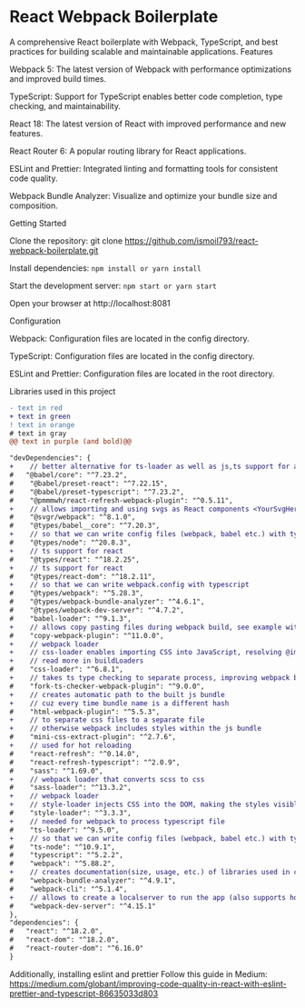 React Webpack Boilerplate
==========================
A comprehensive React boilerplate with Webpack, TypeScript, and best practices for building scalable and maintainable applications.
Features

Webpack 5: The latest version of Webpack with performance optimizations and improved build times.

TypeScript: Support for TypeScript enables better code completion, type checking, and maintainability.

React 18: The latest version of React with improved performance and new features.

React Router 6: A popular routing library for React applications.

ESLint and Prettier: Integrated linting and formatting tools for consistent code quality.

Webpack Bundle Analyzer: Visualize and optimize your bundle size and composition.

Getting Started

Clone the repository: git clone https://github.com/ismoil793/react-webpack-boilerplate.git

Install dependencies: `npm install or yarn install`

Start the development server: `npm start or yarn start`

Open your browser at http://localhost:8081

Configuration

Webpack: Configuration files are located in the config directory.

TypeScript: Configuration files are located in the config directory.

ESLint and Prettier: Configuration files are located in the root directory.

Libraries used in this project

```diff
- text in red
+ text in green
! text in orange
# text in gray
@@ text in purple (and bold)@@

"devDependencies": {
+    // better alternative for ts-loader as well as js,ts support for all browsers
#   "@babel/core": "^7.23.2",
#    "@babel/preset-react": "^7.22.15",
#    "@babel/preset-typescript": "^7.23.2",
#    "@pmmmwh/react-refresh-webpack-plugin": "^0.5.11",
+    // allows importing and using svgs as React components <YourSvgHere />
#    "@svgr/webpack": "^8.1.0",
#    "@types/babel__core": "^7.20.3",
+    // so that we can write config files (webpack, babel etc.) with typescript
#    "@types/node": "^20.8.3",
+    // ts support for react
#    "@types/react": "^18.2.25",
+    // ts support for react
#    "@types/react-dom": "^18.2.11",
+    // so that we can write webpack.config with typescript
#    "@types/webpack": "^5.28.3",
#    "@types/webpack-bundle-analyzer": "^4.6.1",
#    "@types/webpack-dev-server": "^4.7.2",
#    "babel-loader": "^9.1.3",
+    // allows copy pasting files during webpack build, see example with public/locales
#    "copy-webpack-plugin": "^11.0.0",
+    // webpack loader
+    // css-loader enables importing CSS into JavaScript, resolving @import and url()
+    // read more in buildLoaders
#    "css-loader": "^6.8.1",
+    // takes ts type checking to separate process, improving webpack build time
#    "fork-ts-checker-webpack-plugin": "^9.0.0",
+    // creates automatic path to the built js bundle
+    // cuz every time bundle name is a different hash
#    "html-webpack-plugin": "^5.5.3",
+    // to separate css files to a separate file
+    // otherwise webpack includes styles within the js bundle
#    "mini-css-extract-plugin": "^2.7.6",
+    // used for hot reloading
#    "react-refresh": "^0.14.0",
#    "react-refresh-typescript": "^2.0.9",
#    "sass": "^1.69.0",
+    // webpack loader that converts scss to css
#    "sass-loader": "^13.3.2",
+    // webpack loader
+    // style-loader injects CSS into the DOM, making the styles visible in your app.
#    "style-loader": "^3.3.3",
+    // needed for webpack to process typescript file
#    "ts-loader": "^9.5.0",
+    // so that we can write config files (webpack, babel etc.) with typescript
#    "ts-node": "^10.9.1",
#    "typescript": "^5.2.2",
#    "webpack": "^5.88.2",
+    // creates documentation(size, usage, etc.) of libraries used in codebase
#    "webpack-bundle-analyzer": "^4.9.1",
#    "webpack-cli": "^5.1.4",
+    // allows to create a localserver to run the app (also supports hot reloading)
#    "webpack-dev-server": "^4.15.1"
},
"dependencies": {
#   "react": "^18.2.0",
#   "react-dom": "^18.2.0",
#   "react-router-dom": "^6.16.0"
}
```

Additionally, installing eslint and prettier
Follow this guide in Medium: https://medium.com/globant/improving-code-quality-in-react-with-eslint-prettier-and-typescript-86635033d803
